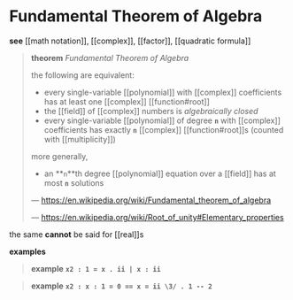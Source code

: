 # Fundamental Theorem of Algebra

**see** [[math notation]], [[complex]], [[factor]], [[quadratic formula]]

> **theorem** _Fundamental Theorem of Algebra_
>
> the following are equivalent:
>
> - every single-variable [[polynomial]] with [[complex]] coefficients has at least one [[complex]] [[function#root]]
> - the [[field]] of [[complex]] numbers is _algebraically closed_
> - every single-variable [[polynomial]] of degree **`n`** with [[complex]] coefficients has exactly **`n`** [[complex]] [[function#root]]s (counted with [[multiplicity]])
>
> more generally,
>
> - an **`n`**th degree [[polynomial]] equation over a [[field]] has at most **`n`** solutions
>
> &mdash; <https://en.wikipedia.org/wiki/Fundamental_theorem_of_algebra>
>
> &mdash; <https://en.wikipedia.org/wiki/Root_of_unity#Elementary_properties>

the same **cannot** be said for [[real]]s

**examples**

> **example** **`x2 : 1 = x . ii | x : ii`**

> **example** **`x2 : x : 1 = 0 == x = ii \3/ . 1 -- 2`**
